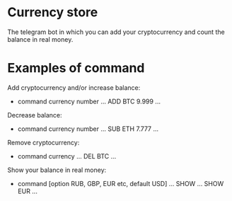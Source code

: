 # Currency store

The telegram bot in which you can add your cryptocurrency
and count the balance in real money.

# Examples of command
Add cryptocurrency and/or increase balance:
- command currency number
...
ADD BTC 9.999
...

Decrease balance:
- command currency number
...
SUB ETH 7.777
...

Remove cryptocurrency:
- command currency
...
DEL BTC
...

Show your balance in real money:
- command [option RUB, GBP, EUR etc, default USD]
...
SHOW
...
SHOW EUR
...